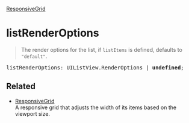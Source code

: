 [ResponsiveGrid](ResponsiveGrid.md)

# listRenderOptions

> The render options for the list, if `listItems` is defined, defaults to `"default"`.

<pre class="docgen_signature">listRenderOptions: UIListView.RenderOptions | <b>undefined</b>;</pre>

## Related

- [<!--{ref:class}-->ResponsiveGrid](ResponsiveGrid.md) \
    A responsive grid that adjusts the width of its items based on the viewport size.
